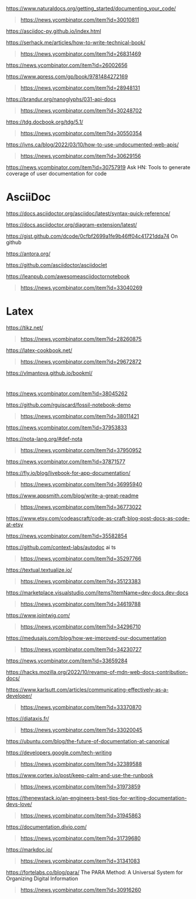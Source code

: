 https://www.naturaldocs.org/getting_started/documenting_your_code/
> https://news.ycombinator.com/item?id=30010811

https://asciidoc-py.github.io/index.html

https://serhack.me/articles/how-to-write-technical-book/
> https://news.ycombinator.com/item?id=26831469

https://news.ycombinator.com/item?id=26002656

https://www.apress.com/gp/book/9781484272169
> https://news.ycombinator.com/item?id=28948131

https://brandur.org/nanoglyphs/031-api-docs
> https://news.ycombinator.com/item?id=30248702

https://tdg.docbook.org/tdg/5.1/
> https://news.ycombinator.com/item?id=30550354

https://jvns.ca/blog/2022/03/10/how-to-use-undocumented-web-apis/
> https://news.ycombinator.com/item?id=30629156

https://news.ycombinator.com/item?id=30757919 Ask HN: Tools to generate coverage of user documentation for code

# AsciiDoc

https://docs.asciidoctor.org/asciidoc/latest/syntax-quick-reference/

https://docs.asciidoctor.org/diagram-extension/latest/

https://gist.github.com/dcode/0cfbf2699a1fe9b46ff04c41721dda74 On github

https://antora.org/

https://github.com/asciidoctor/asciidoclet

https://leanpub.com/awesomeasciidoctornotebook
> https://news.ycombinator.com/item?id=33040269

# Latex
https://tikz.net/
> https://news.ycombinator.com/item?id=28260875

https://latex-cookbook.net/
> https://news.ycombinator.com/item?id=29672872

https://vlmantova.github.io/bookml/

#
https://news.ycombinator.com/item?id=38045262

https://github.com/rguiscard/fossil-notebook-demo
> https://news.ycombinator.com/item?id=38011421

https://news.ycombinator.com/item?id=37953833

https://nota-lang.org/#def-nota
> https://news.ycombinator.com/item?id=37950952

https://news.ycombinator.com/item?id=37871577

https://fly.io/blog/livebook-for-app-documentation/
> https://news.ycombinator.com/item?id=36995940

https://www.appsmith.com/blog/write-a-great-readme
> https://news.ycombinator.com/item?id=36773022

https://www.etsy.com/codeascraft/code-as-craft-blog-post-docs-as-code-at-etsy

https://news.ycombinator.com/item?id=35582854

https://github.com/context-labs/autodoc ai ts
> https://news.ycombinator.com/item?id=35297766

https://textual.textualize.io/
> https://news.ycombinator.com/item?id=35123383

https://marketplace.visualstudio.com/items?itemName=dev-docs.dev-docs
> https://news.ycombinator.com/item?id=34619788

https://www.jointwig.com/
> https://news.ycombinator.com/item?id=34296710

https://medusajs.com/blog/how-we-improved-our-documentation
> https://news.ycombinator.com/item?id=34230727

https://news.ycombinator.com/item?id=33659284

https://hacks.mozilla.org/2022/10/revamp-of-mdn-web-docs-contribution-docs/

https://www.karlsutt.com/articles/communicating-effectively-as-a-developer/
> https://news.ycombinator.com/item?id=33370870

https://diataxis.fr/
> https://news.ycombinator.com/item?id=33020045

https://ubuntu.com/blog/the-future-of-documentation-at-canonical

https://developers.google.com/tech-writing
> https://news.ycombinator.com/item?id=32389588

https://www.cortex.io/post/keep-calm-and-use-the-runbook
> https://news.ycombinator.com/item?id=31973859

https://thenewstack.io/an-engineers-best-tips-for-writing-documentation-devs-love/
> https://news.ycombinator.com/item?id=31945863

https://documentation.divio.com/
> https://news.ycombinator.com/item?id=31739680

https://markdoc.io/
> https://news.ycombinator.com/item?id=31341083

https://fortelabs.co/blog/para/ The PARA Method: A Universal System for Organizing Digital Information
> https://news.ycombinator.com/item?id=30916260
